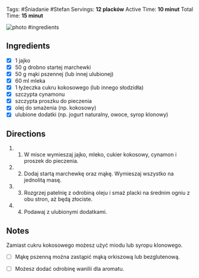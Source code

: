 
Tags: #Śniadanie #Stefan 
Servings: **12 placków**
Active Time: **10 minut**
Total Time: **15 minut**

![photo](https://www.umami.recipes/api/image/recipes/W3MLtFs51eWb19iEx4tc/images/DJP9g4ZIBpIlCymbS1D34d?w=3840&q=75)
#ingredients
## Ingredients
- [x] 1 jajko
- [x] 50 g drobno startej marchewki
- [x] 50 g mąki pszennej (lub innej ulubionej)
- [x] 60 ml mleka
- [x] 1 łyżeczka cukru kokosowego (lub innego słodzidła)
- [x] szczypta cynamonu
- [x] szczypta proszku do pieczenia
- [x] olej do smażenia (np. kokosowy)
- [x] ulubione dodatki (np. jogurt naturalny, owoce, syrop klonowy)

## Directions
1. 1. W misce wymieszaj jajko, mleko, cukier kokosowy, cynamon i proszek do pieczenia.
2. 2. Dodaj startą marchewkę oraz mąkę. Wymieszaj wszystko na jednolitą masę.
3. 3. Rozgrzej patelnię z odrobiną oleju i smaż placki na średnim ogniu z obu stron, aż będą złociste.
4. 4. Podawaj z ulubionymi dodatkami.

## Notes
Zamiast cukru kokosowego możesz użyć miodu lub syropu klonowego.

- [ ] Mąkę pszenną można zastąpić mąką orkiszową lub bezglutenową.

- [ ] Możesz dodać odrobinę wanilii dla aromatu.